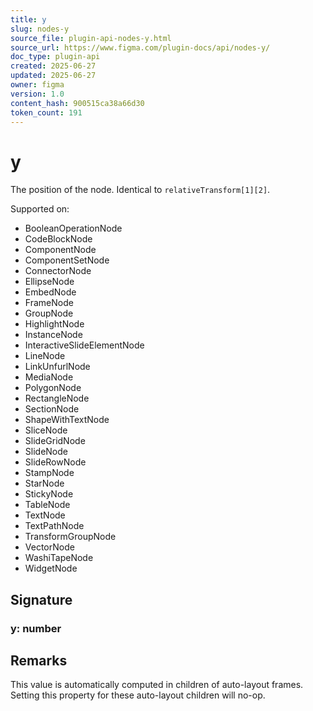 ```yaml
---
title: y
slug: nodes-y
source_file: plugin-api-nodes-y.html
source_url: https://www.figma.com/plugin-docs/api/nodes-y/
doc_type: plugin-api
created: 2025-06-27
updated: 2025-06-27
owner: figma
version: 1.0
content_hash: 900515ca38a66d30
token_count: 191
---
```

# y

The position of the node. Identical to `relativeTransform[1][2]`.

 Supported on:

- BooleanOperationNode
- CodeBlockNode
- ComponentNode
- ComponentSetNode
- ConnectorNode
- EllipseNode
- EmbedNode
- FrameNode
- GroupNode
- HighlightNode
- InstanceNode
- InteractiveSlideElementNode
- LineNode
- LinkUnfurlNode
- MediaNode
- PolygonNode
- RectangleNode
- SectionNode
- ShapeWithTextNode
- SliceNode
- SlideGridNode
- SlideNode
- SlideRowNode
- StampNode
- StarNode
- StickyNode
- TableNode
- TextNode
- TextPathNode
- TransformGroupNode
- VectorNode
- WashiTapeNode
- WidgetNode

## Signature

### y: number

## Remarks

This value is automatically computed in children of auto-layout frames. Setting this property for these auto-layout children will no-op.